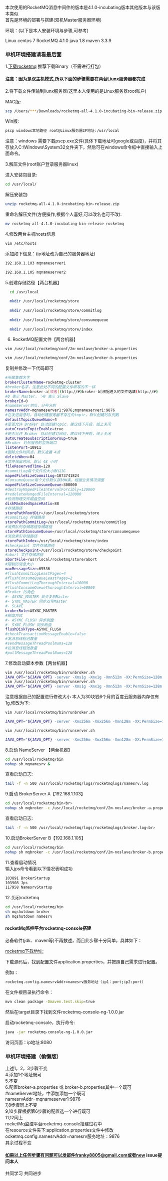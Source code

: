 本次使用的RocketMQ消息中间件的版本是4.1.0-incubating版本其他版本与该版本类似<br>
首先是环境的部署与搭建(双机Master服务器环境)

环境：(以下是本人安装环境与步骤,可参考)

Linux  centos 7
RocketMQ 4.1.0
java 1.8
maven 3.3.9

### 单机环境搭建请看最后面

1.[下载rocketmq](http://rocketmq.apache.org/release_notes/release-notes-4.1.0-incubating/)
推荐下载Binary（不需进行打包）<br>

#### 注意：因为是双主机模式,所以下面的步骤需要在两台Liunx服务器都完成<br>
2.将下载文件传输到liunx服务器(这里本人使用的是Linux服务器root账户)<br>

MAC版:
```bash
scp /Users/***/Downloads/rocketmq-all-4.1.0-incubating-bin-release.zip  root@Linux服务器IP地址:/usr/local/
```

Win版:
```bash
pscp windows本地路径 root@Linux服务器IP地址:/usr/local
```
注意：windows 需要下载pscp.exe文件(具体下载地址可google或百度)，并将其存放入C:\Windows\System32文件夹下，然后可在windows命令框中直接输入上面命令。<br>


3.解压文件(root账户登录服务器linux)<br>

进入安装包目录:
```bash
cd /usr/local/
```

解压安装包:
```bash
unzip rocketmq-all-4.1.0-incubating-bin-release.zip
```

重命名解压文件(方便操作,根据个人喜好,可以改名也可不改):
```bash
mv rocketmq-all-4.1.0-incubating-bin-release rocketmq
```

4.修改两台主机hosts信息<br>
```bash
vim /etc/hosts
```
添加如下信息：(ip地址改为自己的服务器地址)<br>
```bash
192.168.1.103 mqnameserver1

192.168.1.105 mqnameserver2
```
5.创建存储路径【两台机器】<br>
```bash
  cd /usr/local
  
  mkdir /usr/local/rocketmq/store
  
  mkdir /usr/local/rocketmq/store/commitlog
  
  mkdir /usr/local/rocketmq/store/consumequeue
  
  mkdir /usr/local/rocketmq/store/index
```
6. RocketMQ配置文件【两台机器】

```bash
vim /usr/local/rocketmq/conf/2m-noslave/broker-a.properties

vim /usr/local/rocketmq/conf/2m-noslave/broker-b.properties
```
复制并修改一下代码即可
```bash
#所属集群名字
brokerClusterName=rocketmq-cluster
#broker名字，注意此处不同的配置文件填写的不一样
brokerName=broker-a[或者](http://#)broker-b[根据进入的文件选填(http://#)
#0 表示 Master， >0 表示 Slave
brokerId=0
#nameServer地址，分号分割
namesrvAddr=mqnameserver1:9876;mqnameserver1:9876
#在发送消息时，自动创建服务器不存在的topic，默认创建的队列数
defaultTopicQueueNums=4
#是否允许 Broker 自动创建Topic，建议线下开启，线上关闭
autoCreateTopicEnable=true
#是否允许 Broker 自动创建订阅组，建议线下开启，线上关闭
autoCreateSubscriptionGroup=true
#Broker 对外服务的监听端口
listenPort=10911
#删除文件时间点，默认凌晨 4点
deleteWhen=04
#文件保留时间，默认 48 小时
fileReservedTime=120
#commitLog每个文件的大小默认1G
mapedFileSizeCommitLog=1073741824
#ConsumeQueue每个文件默认存30W条，根据业务情况调整
mapedFileSizeConsumeQueue=300000
#destroyMapedFileIntervalForcibly=120000
#redeleteHangedFileInterval=120000
#检测物理文件磁盘空间
diskMaxUsedSpaceRatio=88
#存储路径
storePathRootDir=/usr/local/rocketmq/store
#commitLog 存储路径
storePathCommitLog=/usr/local/rocketmq/store/commitlog
#消费队列存储路径存储路径
storePathConsumeQueue=/usr/local/rocketmq/store/consumequeue
#消息索引存储路径
storePathIndex=/usr/local/rocketmq/store/index
#checkpoint 文件存储路径
storeCheckpoint=/usr/local/rocketmq/store/checkpoint
#abort 文件存储路径
abortFile=/usr/local/rocketmq/store/abort
#限制的消息大小
maxMessageSize=65536
#flushCommitLogLeastPages=4
#flushConsumeQueueLeastPages=2
#flushCommitLogThoroughInterval=10000
#flushConsumeQueueThoroughInterval=60000
#Broker 的角色
#- ASYNC_MASTER 异步复制Master
#- SYNC_MASTER 同步双写Master
#- SLAVE
brokerRole=ASYNC_MASTER
#刷盘方式
#- ASYNC_FLUSH 异步刷盘
#- SYNC_FLUSH 同步刷盘
flushDiskType=ASYNC_FLUSH
#checkTransactionMessageEnable=false
#发消息线程池数量
#sendMessageThreadPoolNums=128
#拉消息线程池数量
#pullMessageThreadPoolNums=128
```
7.修改启动脚本参数【两台机器】

```bash
vim /usr/local/rocketmq/bin/runbroker.sh
JAVA_OPT="${JAVA_OPT} -server -Xms1g -Xmx1g -Xmn512m -XX:PermSize=128m -XX:MaxPermSize=320m"
vim /usr/local/rocketmq/bin/runserver.sh
JAVA_OPT="${JAVA_OPT} -server -Xms1g -Xmx1g -Xmn512m -XX:PermSize=128m -XX:MaxPermSize=320m"
```

注意根据自己的配置进行修改大小  本人为30块钱6个月的百度云服务器内存仅有1g,修改为下:
```bash
vim /usr/local/rocketmq/bin/runbroker.sh
```
```bash
JAVA_OPT="${JAVA_OPT} -server -Xms256m -Xmx256m -Xmn128m -XX:PermSize=128m -XX:MaxPermSize=128m"
```
```bash
vim /usr/local/rocketmq/bin/runserver.sh
```
```bash
JAVA_OPT="${JAVA_OPT} -server -Xms256m -Xmx256m -Xmn128m -XX:PermSize=128m -XX:MaxPermSize=320m"
```

8.启动 NameServer 【两台机器】

```bash
cd /usr/local/rocketmq/bin
nohup sh mqnamesrv &
```

查看启动日志:
```bash
tail -f -n 500 /usr/local/rocketmq/logs/rocketmqlogs/namesrv.log
```
9.启动 BrokerServer  A【192.168.1.103】<br>

```bash
cd /usr/local/rocketmq/bin<br>
nohup sh mqbroker -c /usr/local/rocketmq/conf/2m-noslave/broker-a.properties >/dev/null 2>&1 &
```
查看启动日志:
```bash
tail -f -n 500 /usr/local/rocketmq/logs/rocketmqlogs/broker.log<br>
```
10.启动BrokerServer B【192.168.1.105】<br>
```bash
cd /usr/local/rocketmq/bin
nohup sh mqbroker -c /usr/local/rocketmq/conf/2m-noslave/broker-b.properties >/dev/null 2>&1 &
```

11.查看启动情况<br>
输入jps命令看到以下情况表明成功
```bash
103891 BrokerStartup
103908 Jps
117958 NamesrvStartup
```

12.关闭rocketmq<br>
```bash
cd /usr/local/rocketmq/bin
sh mqshutdown broker
sh mqshutdown namesrv
```
#### rocketMq监控平台rocketmq-console搭建<br>
必备软件(jdk、maven等)不再敖述，而且此步骤十分简单，具体如下：<br>

[rocketmq下载地址:](https://github.com/apache/incubator-rocketmq-externals/tree/master/rocketmq-console)<br>

下载源码后，找到配置文件application.properties，并按照自己需求进行配置。<br>

例如：<br>
```bash
rocketmq.config.namesrvAddr=namesrv服务地址（ip1：port;ip2:port）
```
在文件根目录执行命令：<br>
```bash
mvn clean package -Dmaven.test.skip=true
```
然后在target目录下找到文件rocketmq-console-ng-1.0.0.jar<br>

启动rocketmq-console，执行命令:<br>
```bash
java -jar rocketmq-console-ng-1.0.0.jar
```
访问页面：ip地址:8080<br>


### 单机环境搭建（偷懒版）

上述1，2，3步骤不变<br>
4.添加1个地址既可<br>
5.不变<br>
6.配置broker-a.properties 或 broker-b.properties其中一个既可<br>
\#nameServer地址，中添加添加一个既可<br>
namesrvAddr=mqnameserver1:9876<br>
7,8步骤同上不变<br>
9,10步骤根据第6步骤的配置选一个进行既可<br>
11,12同上<br>
rocketMq监控平台rocketmq-console搭建过程中<br>
在resource文件夹下:application.properties文件中修改<br>
ocketmq.config.namesrvAddr=namesrv服务地址：9876<br>
其余过程不变<br>


#### 如果以上任何步骤有问题可以发邮件franky8805@gmail.com或者new issue提问本人<br>
共同学习      共同进步
